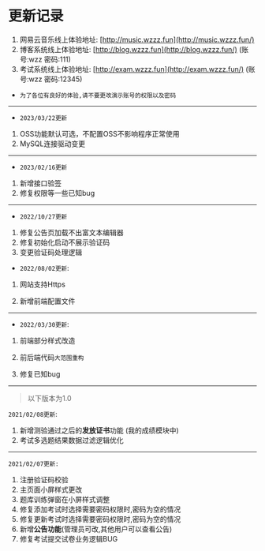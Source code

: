 # 更新记录

1. 网易云音乐线上体验地址: [http://music.wzzz.fun](http://music.wzzz.fun/)
2. 博客系统线上体验地址: [http://blog.wzzz.fun](http://blog.wzzz.fun/)   (账号:wzz 密码:111)
3. 考试系统线上体验地址: [http://exam.wzzz.fun](http://exam.wzzz.fun/)  (账号:wzz 密码:12345)

- `为了各位有良好的体验,请不要更改演示账号的权限以及密码`
---
- `2023/03/22更新`
1. OSS功能默认可选，不配置OSS不影响程序正常使用
2. MySQL连接驱动变更
---

- `2023/02/16更新`

1. 新增接口验签
2. 修复权限等一些已知bug

---
- `2022/10/27更新`
1. 修复公告页加载不出富文本编辑器
2. 修复初始化启动不展示验证码
3. 变更验证码处理逻辑
- `2022/08/02更新`:

1. 网站支持Https

2. 新增前端配置文件

---

- `2022/03/30更新`:

1. 前端部分样式改造

2. 前后端代码`大范围重构`

3. 修复已知bug

------

> 以下版本为1.0

`2021/02/08更新`:

1. 新增测验通过之后的**发放证书**功能 (我的成绩模块中)
2. 考试多选题结果数据过滤逻辑优化

------

`2021/02/07更新:`

1. 注册验证码校验
2. 主页面小屏样式更改
3. 题库训练弹窗在小屏样式调整
4. 修复添加考试时选择需要密码权限时,密码为空的情况
5. 修复更新考试时选择需要密码权限时,密码为空的情况
6. 新增**公告功能**(管理员可改,其他用户可以查看公告)
7. 修复考试提交试卷业务逻辑BUG

